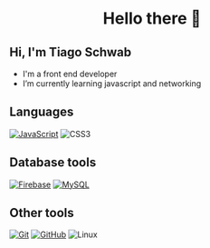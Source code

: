 <h1 align="center">Hello there  🧙</h1>

## Hi, I'm Tiago Schwab

- I'm a front end developer
- I’m currently learning javascript and networking

## Languages

[![JavaScript](https://img.shields.io/badge/JavaScript-22272E?style=for-the-badge&logo=javascript&logoColor=white)](https://www.javascript.com/)
![CSS3](https://img.shields.io/badge/css3-22272E.svg?style=for-the-badge&logo=css3&logoColor=white)

## Database tools

[![Firebase](https://img.shields.io/badge/Firebase-22272E?style=for-the-badge&logo=firebase&logoColor=white)](https://firebase.google.com/)
[![MySQL](https://img.shields.io/badge/MySQL-22272E?style=for-the-badge&logo=mysql&logoColor=white)](https://www.mysql.com/)

## Other tools

[![Git](https://img.shields.io/badge/Git-22272E?style=for-the-badge&logo=git&logoColor=white)](https://git-scm.com/)
[![GitHub](https://img.shields.io/badge/GitHub-22272E?style=for-the-badge&logo=github&logoColor=white)](https://github.com)
![Linux](https://img.shields.io/badge/Linux-22272E?style=for-the-badge&logo=linux&logoColor=white)
